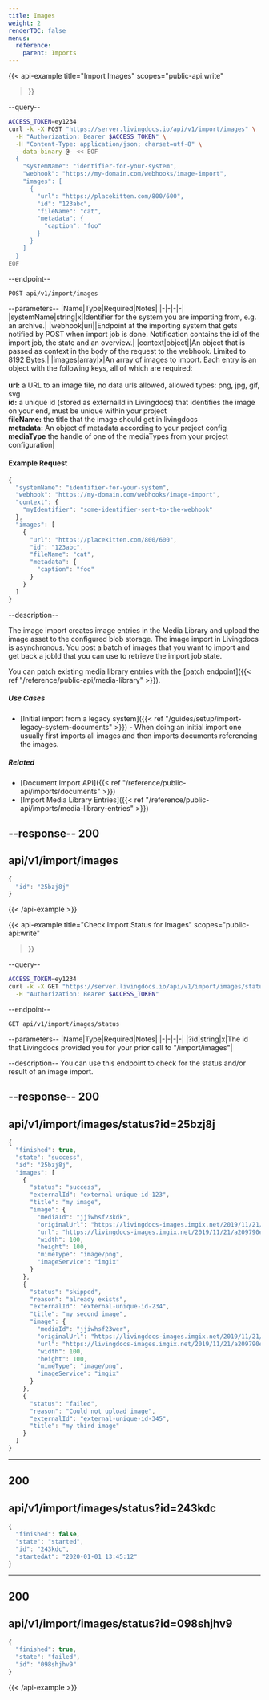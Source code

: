 ```yaml
---
title: Images
weight: 2
renderTOC: false
menus:
  reference:
    parent: Imports
---
```


{{< api-example
  title="Import Images"
  scopes="public-api:write"
>}}

--query--

```bash
ACCESS_TOKEN=ey1234
curl -k -X POST "https://server.livingdocs.io/api/v1/import/images" \
  -H "Authorization: Bearer $ACCESS_TOKEN" \
  -H "Content-Type: application/json; charset=utf-8" \
  --data-binary @- << EOF
  {
    "systemName": "identifier-for-your-system",
    "webhook": "https://my-domain.com/webhooks/image-import",
    "images": [
      {
        "url": "https://placekitten.com/800/600",
        "id": "123abc",
        "fileName": "cat",
        "metadata": {
          "caption": "foo"
        }
      }
    ]
  }
EOF
```

--endpoint--
```
POST api/v1/import/images
```

--parameters--
|Name|Type|Required|Notes|
|-|-|-|-|
|systemName|string|x|Identifier for the system you are importing from, e.g. an archive.|
|webhook|uri||Endpoint at the importing system that gets notified by POST when import job is done. Notification contains the id of the import job, the state and an overview.|
|context|object||An object that is passed as context in the body of the request to the webhook. Limited to 8192 Bytes.|
|images|array|x|An array of images to import. Each entry is an object with the following keys, all of which are required:<br><br>**url:** a URL to an image file, no data urls allowed, allowed types: png, jpg, gif, svg<br>**id:** a unique id (stored as externalId in Livingdocs) that identifies the image on your end, must be unique within your project<br>**fileName:** the title that the image should get in livingdocs<br>**metadata:** An object of metadata according to your project config<br>**mediaType** the handle of one of the mediaTypes from your project configuration|

#### Example Request
```js
{
  "systemName": "identifier-for-your-system",
  "webhook": "https://my-domain.com/webhooks/image-import",
  "context": {
    "myIdentifier": "some-identifier-sent-to-the-webhook"
  },
  "images": [
    {
      "url": "https://placekitten.com/800/600",
      "id": "123abc",
      "fileName": "cat",
      "metadata": {
        "caption": "foo"
      }
    }
  ]
}
```

--description--

The image import creates image entries in the Media Library and upload the image asset to the configured blob storage. The image import in Livingdocs is asynchronous. You post a batch of images that you want to import and get back a jobId that you can use to retrieve the import job state.

You can patch existing media library entries with the [patch endpoint]({{< ref "/reference/public-api/media-library" >}}).

##### Use Cases

- [Initial import from a legacy system]({{< ref "/guides/setup/import-legacy-system-documents" >}}) - When doing an initial import one usually first imports all images and then imports documents referencing the images.

##### Related

- [Document Import API]({{< ref "/reference/public-api/imports/documents" >}})
- [Import Media Library Entries]({{< ref "/reference/public-api/imports/media-library-entries" >}})

--response--
200
---
api/v1/import/images
---
```js
{
  "id": "25bzj8j"
}
```


{{< /api-example >}}

{{< api-example
  title="Check Import Status for Images"
  scopes="public-api:write"
>}}

--query--

```bash
ACCESS_TOKEN=ey1234
curl -k -X GET "https://server.livingdocs.io/api/v1/import/images/status" \
  -H "Authorization: Bearer $ACCESS_TOKEN"
```

--endpoint--
```
GET api/v1/import/images/status
```

--parameters--
|Name|Type|Required|Notes|
|-|-|-|-|
|?id|string|x|The id that Livingdocs provided you for your prior call to "/import/images"|

--description--
You can use this endpoint to check for the status and/or result of an image import.

--response--
200
---
api/v1/import/images/status?id=25bzj8j
---
```js
{
  "finished": true,
  "state": "success",
  "id": "25bzj8j",
  "images": [
    {
      "status": "success",
      "externalId": "external-unique-id-123",
      "title": "my image",
      "image": {
        "mediaId": "jjiwhsf23kdk",
        "originalUrl": "https://livingdocs-images.imgix.net/2019/11/21/a209790e-1549-46d9-b3c7-cefe28c7ea99.jpeg",
        "url": "https://livingdocs-images.imgix.net/2019/11/21/a209790e-1549-46d9-b3c7-cefe28c7ea99.jpeg?auto=format",
        "width": 100,
        "height": 100,
        "mimeType": "image/png",
        "imageService": "imgix"
      }
    },
    {
      "status": "skipped",
      "reason": "already exists",
      "externalId": "external-unique-id-234",
      "title": "my second image",
      "image": {
        "mediaId": "jjiwhsf23wer",
        "originalUrl": "https://livingdocs-images.imgix.net/2019/11/21/a209790e-1549-46d9-b3c7-cefe28c7ea99.jpeg?auto=format",
        "url": "https://livingdocs-images.imgix.net/2019/11/21/a209790e-1549-46d9-b3c7-cefe28c7ea99.jpeg?auto=format",
        "width": 100,
        "height": 100,
        "mimeType": "image/png",
        "imageService": "imgix"
      }
    },
    {
      "status": "failed",
      "reason": "Could not upload image",
      "externalId": "external-unique-id-345",
      "title": "my third image"
    }
  ]
}
```
-----
200
---
api/v1/import/images/status?id=243kdc
---
```js
{
  "finished": false,
  "state": "started",
  "id": "243kdc",
  "startedAt": "2020-01-01 13:45:12"
}
```
-----
200
---
api/v1/import/images/status?id=098shjhv9
---
```js
{
  "finished": true,
  "state": "failed",
  "id": "098shjhv9"
}
```

{{< /api-example >}}
